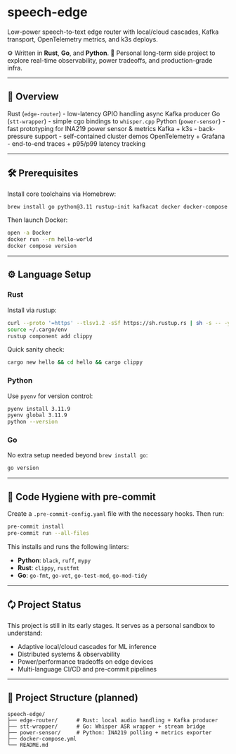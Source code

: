 # speech-edge

Low-power speech-to-text edge router with local/cloud cascades,
 Kafka transport, OpenTelemetry metrics, and k3s deploys.

⚙️ Written in **Rust**, **Go**, and **Python**.
🎯 Personal long-term side project to explore real-time observability,
power tradeoffs, and production-grade infra.

---

## 🧠 Overview

Rust (`edge-router`) - low-latency GPIO handling async Kafka producer
Go (`stt-wrapper`) - simple cgo bindings to `whisper.cpp`
Python (`power-sensor`) - fast prototyping for INA219 power sensor & metrics
Kafka + k3s - back-pressure support - self-contained cluster demos
OpenTelemetry + Grafana - end-to-end traces + p95/p99 latency tracking

---

## 🛠 Prerequisites

Install core toolchains via Homebrew:

```bash
brew install go python@3.11 rustup-init kafkacat docker docker-compose
```

Then launch Docker:

```bash
open -a Docker
docker run --rm hello-world
docker compose version
```

---

## ⚙️ Language Setup

### Rust

Install via rustup:

```bash
curl --proto '=https' --tlsv1.2 -sSf https://sh.rustup.rs | sh -s -- -y
source ~/.cargo/env
rustup component add clippy
```

Quick sanity check:

```bash
cargo new hello && cd hello && cargo clippy
```

### Python

Use `pyenv` for version control:

```bash
pyenv install 3.11.9
pyenv global 3.11.9
python --version
```

### Go

No extra setup needed beyond `brew install go`:

```bash
go version
```

---

## 🧹 Code Hygiene with pre-commit

Create a `.pre-commit-config.yaml` file with the necessary hooks.
Then run:

```bash
pre-commit install
pre-commit run --all-files
```

This installs and runs the following linters:

* **Python**: `black`, `ruff`, `mypy`
* **Rust**: `clippy`, `rustfmt`
* **Go**: `go-fmt`, `go-vet`, `go-test-mod`, `go-mod-tidy`

---

## 🗘️ Project Status

This project is still in its early stages. It serves as a personal sandbox to understand:

* Adaptive local/cloud cascades for ML inference
* Distributed systems & observability
* Power/performance tradeoffs on edge devices
* Multi-language CI/CD and pre-commit pipelines

---

## 📁 Project Structure (planned)

```text
speech-edge/
├── edge-router/      # Rust: local audio handling + Kafka producer
├── stt-wrapper/      # Go: Whisper ASR wrapper + stream bridge
├── power-sensor/     # Python: INA219 polling + metrics exporter
├── docker-compose.yml
└── README.md
```
